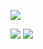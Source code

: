 ![](http://github-profile-summary-cards.vercel.app/api/cards/profile-details?username=s-praba-karan&theme=dark) 

![](http://github-profile-summary-cards.vercel.app/api/cards/repos-per-language?username=s-praba-karan&theme=dark) 
![](http://github-profile-summary-cards.vercel.app/api/cards/most-commit-language?username=s-praba-karan&theme=dark) 

